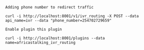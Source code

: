`Adding phone number to redirect traffic`

    curl -i http://localhost:8001/v1/ivr_routing -X POST --data api_name=ivr --data "phone_number=254702729659"
    
`Enable plugin this plugin`
    
    curl -i http://localhost:8001/plugins --data name=africastalking_ivr_routing